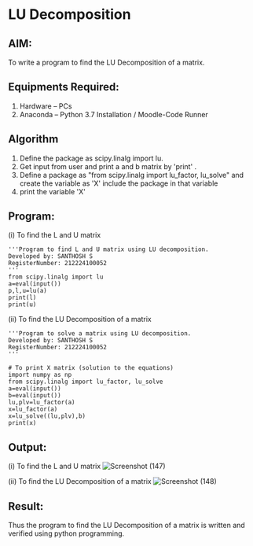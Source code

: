 # LU Decomposition 

## AIM:
To write a program to find the LU Decomposition of a matrix.

## Equipments Required:
1. Hardware – PCs
2. Anaconda – Python 3.7 Installation / Moodle-Code Runner

## Algorithm
1. Define the package as scipy.linalg import lu.
2. Get input from user and print a and b matrix by 'print' . 
3. Define a package as "from scipy.linalg import lu_factor, lu_solve" and create the variable as 'X' include the package in that variable
4. print the variable 'X'

## Program:
(i) To find the L and U matrix
```
'''Program to find L and U matrix using LU decomposition.
Developed by: SANTHOSH S
RegisterNumber: 212224100052
'''
from scipy.linalg import lu
a=eval(input())
p,l,u=lu(a)
print(l)
print(u)
```
(ii) To find the LU Decomposition of a matrix
```
'''Program to solve a matrix using LU decomposition.
Developed by: SANTHOSH S
RegisterNumber: 212224100052
'''

# To print X matrix (solution to the equations)
import numpy as np
from scipy.linalg import lu_factor, lu_solve
a=eval(input())
b=eval(input())
lu,plv=lu_factor(a)
x=lu_factor(a)
x=lu_solve((lu,plv),b)
print(x)
```

## Output:
(i) To find the L and U matrix
![Screenshot (147)](https://github.com/user-attachments/assets/f272b512-6e7f-4da6-a571-3a12b6abf0ea)

(ii) To find the LU Decomposition of a matrix
![Screenshot (148)](https://github.com/user-attachments/assets/f2e792bd-3845-4026-ab3b-872940793db1)



## Result:
Thus the program to find the LU Decomposition of a matrix is written and verified using python programming.

